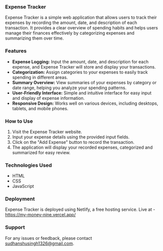 ### Expense Tracker  
Expense Tracker is a simple web application that allows users to track their expenses by recording the amount, date, and description of each transaction. It provides a clear overview of spending habits and helps users manage their finances effectively by categorizing expenses and summarizing them over time.

### Features
- **Expense Logging:** Input the amount, date, and description for each expense, and Expense Tracker will store and display your transactions.
- **Categorization:** Assign categories to your expenses to easily track spending in different areas.
- **Summary Overview:** View summaries of your expenses by category or date range, helping you analyze your spending patterns.
- **User-Friendly Interface:** Simple and intuitive interface for easy input and display of expense information.
- **Responsive Design:** Works well on various devices, including desktops, tablets, and mobile phones.

### How to Use
1. Visit the Expense Tracker website.
2. Input your expense details using the provided input fields.
3. Click on the "Add Expense" button to record the transaction.
4. The application will display your recorded expenses, categorized and summarized for easy review.

### Technologies Used
- HTML
- CSS
- JavaScript

### Deployment
Expense Tracker is deployed using Netlify, a free hosting service. Live at - https://my-money-nine.vercel.app/

### Support
For any issues or feedback, please contact sudhanshusingh1326@gmail.com.
